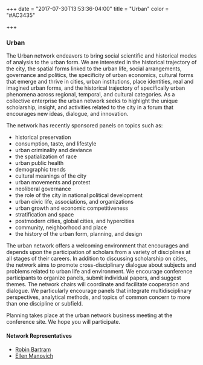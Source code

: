 +++
date = "2017-07-30T13:53:36-04:00"
title = "Urban"
color = "#AC3435"

+++

### Urban

The Urban network endeavors to bring social scientific and historical modes of analysis to the urban form. We are interested in the historical trajectory of the city, the spatial forms linked to the urban life, social arrangements, governance and politics, the specificity of urban economics, cultural forms that emerge and thrive in cities, urban institutions, place identities, real and imagined urban forms, and the historical trajectory of specifically urban phenomena across regional, temporal, and cultural categories. As a collective enterprise the urban network seeks to highlight the unique scholarship, insight, and activities related to the city in a forum that encourages new ideas, dialogue, and innovation.

The network has recently sponsored panels on topics such as:

- historical preservation
- consumption, taste, and lifestyle
- urban criminality and deviance
- the spatialization of race
- urban public health
- demographic trends
- cultural meanings of the city
- urban movements and protest
- neoliberal governance
- the role of the city in national political development
- urban civic life, associations, and organizations
- urban growth and economic competitiveness
- stratification and space
- postmodern cities, global cities, and hypercities
- community, neighborhood and place
- the history of the urban form, planning, and design

The urban network offers a welcoming environment that encourages and depends upon the participation of scholars from a variety of disciplines at all stages of their careers. In addition to discussing scholarship on cities, the network aims to promote cross-disciplinary dialogue about subjects and problems related to urban life and environment. We encourage conference participants to organize panels, submit individual papers, and suggest themes. The network chairs will coordinate and facilitate cooperation and dialogue. We particularly encourage panels that integrate multidisciplinary perspectives, analytical methods, and topics of common concern to more than one discipline or subfield.

Planning takes place at the urban network business meeting at the conference site. We hope you will participate.

#### Network Representatives

- [Robin Bartram](rbartram@u.northwestern.edu)
- [Ellen Manovich](manov003@umn.edu)

